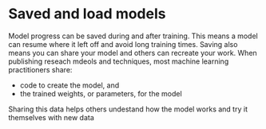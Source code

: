 #  Saved and load models

Model progress can be saved during and after training. This means a model can resume where it left off and avoid long training times. Saving also means you can share your model and others can recreate your work. When publishing reseach mdeols and techniques, most machine learning practitioners share:
- code to create the model, and
- the trained weights, or parameters, for the model

Sharing this data helps others undestand how the model works and try it themselves with new data
